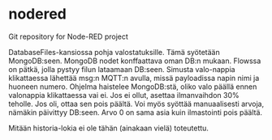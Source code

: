 # nodered
Git repository for Node-RED project

DatabaseFiles-kansiossa pohja valostatuksille. Tämä syötetään MongoDB:seen. MongoDB nodet konffaattava oman DB:n mukaan.
Flowssa on pätkä, jolla pystyy filun lataamaan DB:seen.
Simusta valo-nappia klikattaessa lähettää msg:n MQTT:n avulla, missä payloadissa napin nimi ja huoneen numero.
Ohjelma haistelee MongoDB:stä, oliko valo päällä ennen valonappia klikattaessa vai ei. Jos ei ollut, asettaa ilmanvaihdon 30% teholle. Jos oli, ottaa sen pois päältä.
Voi myös syöttää manuaalisesti arvoja, nämäkin päivittyy DB:seen. Arvo 0 on sama asia kuin ilmastointi pois päältä.

Mitään historia-lokia ei ole tähän (ainakaan vielä) toteutettu.

